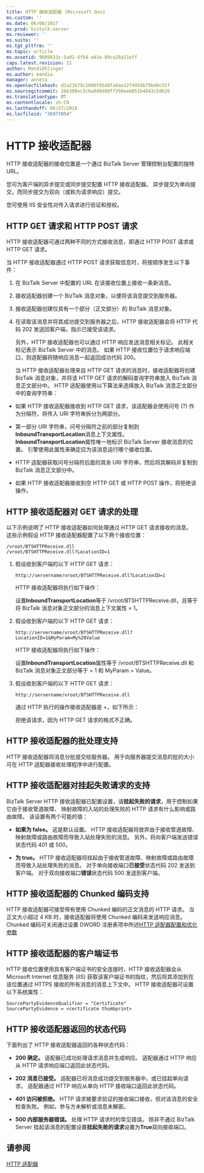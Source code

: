 ```yaml
---
title: HTTP 接收适配器 |Microsoft Docs
ms.custom: ''
ms.date: 06/08/2017
ms.prod: biztalk-server
ms.reviewer: ''
ms.suite: ''
ms.tgt_pltfrm: ''
ms.topic: article
ms.assetid: 9008833c-5a02-4fb4-a43e-09ca28a21eff
caps.latest.revision: 21
author: MandiOhlinger
ms.author: mandia
manager: anneta
ms.openlocfilehash: d2a21679c2000f85d8fa4ae32f4959b79bd8c55f
ms.sourcegitcommit: 266308ec5c6a9d8d80ff298ee6051b4843c5d626
ms.translationtype: MT
ms.contentlocale: zh-CN
ms.lasthandoff: 06/27/2018
ms.locfileid: "36977054"
---
```

# <a name="http-receive-adapter"></a>HTTP 接收适配器
HTTP 接收适配器的接收位置是一个通过 BizTalk Server 管理控制台配置的独特 URL。  
  
 您可为客户端的异步提交或同步提交配置 HTTP 接收适配器。 异步提交为单向提交，而同步提交为双向（或称为请求响应）提交。  
  
 您可使用 IIS 安全性对传入请求进行验证和授权。  
  
## <a name="http-get-and-http-post-requests"></a>HTTP GET 请求和 HTTP POST 请求  
 HTTP 接收适配器可通过两种不同的方式接收消息，即通过 HTTP POST 请求或 HTTP GET 请求。  
  
 当 HTTP 接收适配器通过 HTTP POST 请求获取信息时，将按顺序发生以下事件：  
  
1. 在 BizTalk Server 中配置的 URL 在该接收位置上接收一条新消息。  
  
2. 接收适配器创建一个 BizTalk 消息对象，以便将该消息提交到服务器。  
  
3. 接收适配器创建仅具有一个部分（正文部分）的 BizTalk 消息对象。  
  
4. 在读取该消息并将其成功提交到服务器之后，HTTP 接收适配器会将 HTTP 代码 202 发送回客户端，指示已接受该请求。  
  
    另外，HTTP 接收适配器也可以通过 HTTP 响应发送消息相关标记。 此相关标记表示 BizTalk Server 中的消息。 如果 HTTP 接收位置位于请求响应端口，则适配器将随响应消息一起返回成功代码 200。  
  
   当 HTTP 接收适配器处理来自 HTTP GET 请求的消息时，接收适配器将创建 BizTalk 消息对象，并将该 HTTP GET 请求的解码查询字符串放入 BizTalk 消息正文部分中。 HTTP 适配器使用以下算法来选择放入 BizTalk 消息正文部分中的查询字符串：  
  
-   如果 HTTP 接收适配器接收到 HTTP GET 请求，该适配器会使用问号 (?) 作为分隔符，将传入 URI 字符串拆分为两部分。  
  
-   第一部分 URI 字符串，问号分隔符之前的部分复制到**InboundTransportLocation**消息上下文属性。 **InboundTransportLocation**属性唯一地标识 BizTalk Server 接收消息的位置。 引擎使用此属性来确定应为该消息运行哪个接收位置。  
  
-   HTTP 适配器获取问号分隔符后面的其余 URI 字符串，然后将其解码并复制到 BizTalk 消息正文部分中。  
  
-   如果 HTTP 接收适配器接收到空 HTTP GET 或 HTTP POST 操作，将拒绝该操作。  
  
## <a name="http-receive-adapter-processing-of-a-get-request"></a>HTTP 接收适配器对 GET 请求的处理  
 以下示例说明了 HTTP 接收适配器如何处理通过 HTTP GET 请求接收的消息。 这些示例假设 HTTP 接收适配器配置了以下两个接收位置：  
  
```  
/vroot/BTSHTTPReceive.dll  
/vroot/BTSHTTPReceive.dll?LocationID=1  
```  
  
1.  假设收到客户端的以下 HTTP GET 请求：  
  
    ```  
    http://servername/vroot/BTSHTTPReceive.dll?LocationID=1  
    ```  
  
     HTTP 接收适配器将执行如下操作：  
  
     设置**InboundTransportLocation**等于 /vroot/BTSHTTPReceive.dll，且等于将 BizTalk 消息对象正文部分的消息上下文属性 = 1。  
  
2.  假设收到客户端的以下 HTTP GET 请求：  
  
    ```  
    http://servername/vroot/BTSHTTPReceive.dll?LocationID=1&MyParam=My%20Value  
    ```  
  
     HTTP 接收适配器将执行如下操作：  
  
     设置**InboundTransportLocation**属性等于 /vroot/BTSHTTPReceive.dll 和 BizTalk 消息对象正文部分等于 = 1 和 MyParam = Value。  
  
3.  假设收到客户端的以下 HTTP GET 请求：  
  
    ```  
    http://servername/vroot/BTSHTTPReceive.dll  
    ```  
  
     通过 HTTP 执行的操作接收适配器是 +，如下所示：  
  
     拒绝该请求，因为 HTTP GET 请求的格式不正确。  
  
## <a name="batching-support-for-the-http-receive-adapter"></a>HTTP 接收适配器的批处理支持  
 HTTP 接收适配器将消息分批提交给服务器。 用于向服务器提交消息的批的大小可在 HTTP 适配器接收处理程序中进行配置。  
  
## <a name="http-receive-adapter-support-for-suspending-failed-requests"></a>HTTP 接收适配器对挂起失败请求的支持  
 BizTalk Server HTTP 接收适配器已配置设置，请**挂起失败的请求**，用于控制如果它由于接收管道故障、 映射故障的入站的处理失败的 HTTP 请求有什么影响或路由故障。 该设置有两个可能的值：  
  
-   **如果为 false。** 这是默认设置。 HTTP 接收适配器将放弃由于接收管道故障、映射故障或路由故障而导致入站处理失败的消息。 另外，将向客户端发送错误状态代码 401 或 500。 
  
-   **为 true。** HTTP 接收适配器将挂起由于接收管道故障、映射故障或路由故障而导致入站处理失败的消息。 对于单向接收端口**已接受**状态代码 202 发送到客户端。 对于双向接收端口**错误**状态代码 500 发送到客户端。  
  
## <a name="chunked-encoding-support-for-the-http-receive-adapter"></a>HTTP 接收适配器的 Chunked 编码支持  
 HTTP 接收适配器可接受带有使用 Chunked 编码的正文消息的 HTTP 请求。 当正文大小超过 4 KB 时，接收适配器将使用 Chunked 编码来发送响应消息。 Chunked 编码可关闭通过设置 DWORD 注册表项中所述[HTTP 适配器配置和优化参数](../core/http-adapter-configuration-and-tuning-parameters.md)  
  
## <a name="client-certificates-for-the-http-receive-adapter"></a>HTTP 接收适配器的客户端证书  
 HTTP 接收位置使用具有客户端证书的安全连接时，HTTP 接收适配器会从 Microsoft Internet 信息服务 (IIS) 获取该客户端证书的指纹，然后将其添加到在该位置通过 HTTPS 接收的所有消息的消息上下文中。 HTTP 接收适配器可设置以下系统属性：  
  
```  
SourcePartyEvidenceQualifier = "Certificate"  
SourcePartyEvidence = <certificate thumbprint>  
```  
  
## <a name="status-codes-returned-by-the-http-receive-adapter"></a>HTTP 接收适配器返回的状态代码  
 下面列出了 HTTP 接收适配器返回的各种状态代码：  
  
-   **200 确定。** 适配器已成功处理请求消息并生成响应。 适配器通过 HTTP 响应从 HTTP 请求响应端口返回此状态代码。  
  
-   **202 消息已接受。** 适配器已将消息成功提交到服务器中，或已挂起单向请求。 适配器通过 HTTP 响应从单向 HTTP 接收端口返回此状态代码。  
  
-   **401 访问被拒绝。** HTTP 请求被要求验证的接收端口接收，但对该消息的安全检查失败。 例如，参与方未解析或消息未解密。  
  
-   **500 内部服务器错误。** 处理 HTTP 请求时的常见错误。 除非不通过 BizTalk Server 挂起该消息的配置设置**挂起失败的请求**设置为**True**双向接收端口。  
  
## <a name="see-also"></a>请参阅  
 [HTTP 适配器](../core/http-adapter.md)